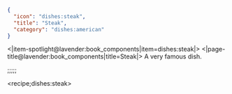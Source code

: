 ```json
{
  "icon": "dishes:steak",
  "title": "Steak",
  "category": "dishes:american"
}
```

<|item-spotlight@lavender:book_components|item=dishes:steak|>
<|page-title@lavender:book_components|title=Steak|>
A very famous dish.

;;;;;

<recipe;dishes:steak>

